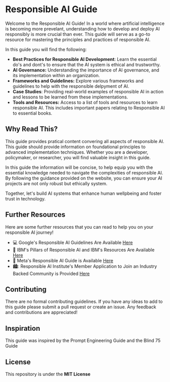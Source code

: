 # Responsible AI Guide 
Welcome to the Responsible AI Guide! In a world where artificial intelligence is becoming more prevelant, understanding how to develop and deploy AI responsibly is more crucial than ever. This guide will serve as a go-to resource for mastering the principles and practices of responsible AI. 

In this guide you will find the following: 
  - **Best Practices for Responsible AI Development**: Learn the essential do's and dont's to ensure that the AI system is ethical and trustworthy.
  - **AI Governance:** Understanding the importance of AI governance, and its implementation within an organization.
  - **Frameworks and Guidelines:** Explore various frameworks and guidelines to help with the responsible delpyment of AI.
  - **Case Studies**: Providing real-world examples of responsible AI in action and lessons to be learned from these implementations. 
  - **Tools and Resources:** Access to a list of tools and resources to learn responsible AI. This includes important papers relating to Responsible AI to essential books.

## Why Read This? 
This guide provides pratical content convering all aspects of responsible AI. This guide should provide information on foundational principles to advanced implementation techniques. Whether you are a developer, policymaker, or researcher, you will find valuable insight in this guide. 

In this guide the information will be concise, to help equip you with the essential knowledge needed to navigate the complexities of responsible AI. By following the guidance provided on the website, you can ensure your AI projects are not only robust but ethically system. 

Together, let's build AI systems that enhance human wellpbeing and foster trust in technology. 

## Further Resources 
Here are some further resources that you can read to help you on your responsible AI journey!
  - :computer: Google's Responsible AI Guidelines Are Available [Here](https://ai.google/responsibility/responsible-ai-practices/)
  - 🐝 IBM's Pillars of Responsible AI and IBM's Resources Are Available [Here](https://www.ibm.com/topics/responsible-ai)
  - :calling: Meta's Responsible AI Guide is Available [Here](https://ai.meta.com/responsible-ai/)
  - 🏙️: Responsible AI Institute's Member Application to Join an Industry Backed Community is Provided [Here](https://www.responsible.ai/)

## Contributing 
There are no formal contributing guidelines. If you have any ideas to add to this guide please submit a pull request or create an issue. Any feedback and contributions are appreciated!

## Inspiration 
This guide was inspired by the Prompt Engineering Guide and the Blind 75 Guide

## License 
This repository is under the **MIT License**
